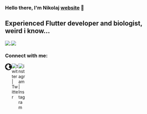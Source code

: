 ### Hello there, I'm Nikolaj [website] 👋

## Experienced Flutter developer and biologist, weird i know...

<a href="https://github.com/anuraghazra/github-readme-stats">
  <img align="center" src="https://github-readme-stats.vercel.app/api?username=nikolajjsj&show_icons=true&count_private=true&theme=dracula" />
</a>
<a href="https://github.com/anuraghazra/convoychat">
  <img align="center" src="https://github-readme-stats.vercel.app/api/top-langs/?username=nikolajjsj&show_icons=true&count_private=true&hide=Racket&layout=compact&langs_count=10&theme=dracula" />
</a>

### Connect with me:

[<img align="left" alt="website" width="22px" src="https://raw.githubusercontent.com/iconic/open-iconic/master/svg/globe.svg" />][website]
[<img align="left" alt="twitter | Twitter" width="22px" src="https://cdn.jsdelivr.net/npm/simple-icons@v3/icons/twitter.svg" />][twitter]
[<img align="left" alt="instagram | Instagram" width="22px" src="https://cdn.jsdelivr.net/npm/simple-icons@v3/icons/instagram.svg" />][instagram]

[website]: https://nikolajjsj.com
[twitter]: https://twitter.com/nikolaj_jsj
[instagram]: https://instagram.com/https://www.instagram.com/nikolajjsj/
